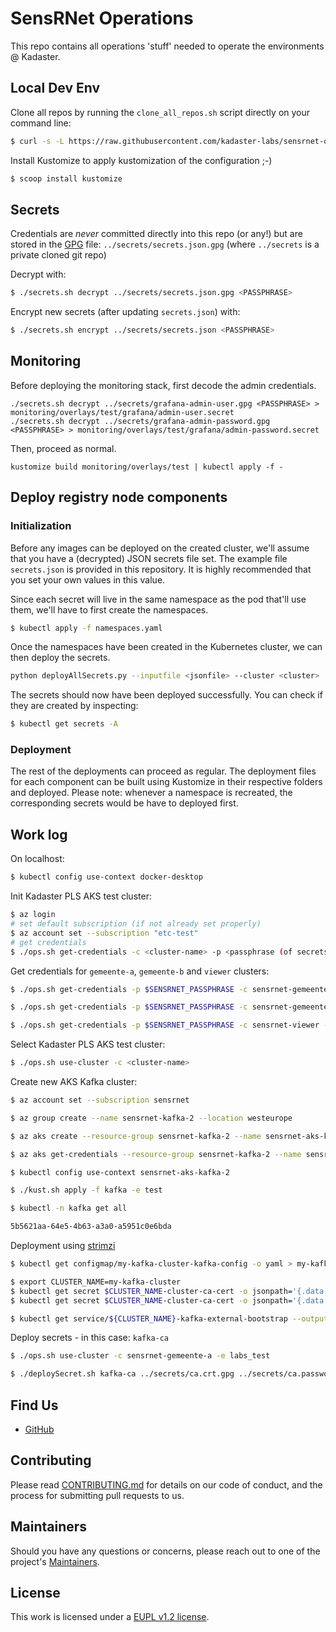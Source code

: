 # SensRNet Operations

This repo contains all operations 'stuff' needed to operate the environments @ Kadaster.

## Local Dev Env

Clone all repos by running the `clone_all_repos.sh` script directly on your command line:

```bash
$ curl -s -L https://raw.githubusercontent.com/kadaster-labs/sensrnet-ops/master/clone_all_repos.sh | bash
```

Install Kustomize to apply kustomization of the configuration ;-)

```bash
$ scoop install kustomize
```

## Secrets

Credentials are _never_ committed directly into this repo (or any!) but are stored in the [GPG](https://www.if-not-true-then-false.com/2010/linux-encrypt-files-decrypt-files-gpg-interactive-non-interactive/) file: `../secrets/secrets.json.gpg` (where `../secrets` is a private cloned git repo)

Decrypt with:

```bash
$ ./secrets.sh decrypt ../secrets/secrets.json.gpg <PASSPHRASE>
```

Encrypt new secrets (after updating `secrets.json`) with:

```bash
$ ./secrets.sh encrypt ../secrets/secrets.json <PASSPHRASE>
```

## Monitoring
Before deploying the monitoring stack, first decode the admin credentials. 
```
./secrets.sh decrypt ../secrets/grafana-admin-user.gpg <PASSPHRASE> > monitoring/overlays/test/grafana/admin-user.secret
./secrets.sh decrypt ../secrets/grafana-admin-password.gpg <PASSPHRASE> > monitoring/overlays/test/grafana/admin-password.secret
```

Then, proceed as normal.
```
kustomize build monitoring/overlays/test | kubectl apply -f -
```


## Deploy registry node components

### Initialization
Before any images can be deployed on the created cluster, we'll assume that you have a (decrypted) JSON secrets file set. The example file `secrets.json` is provided in this repository. It is highly recommended that you set your own values in this value.

Since each secret will live in the same namespace as the pod that'll use them, we'll have to first create the namespaces.
```bash
$ kubectl apply -f namespaces.yaml
```

Once the namespaces have been created in the Kubernetes cluster, we can then deploy the secrets.
```bash
python deployAllSecrets.py --inputfile <jsonfile> --cluster <cluster>
```

The secrets should now have been deployed successfully. You can check if they are created by inspecting:
```bash
$ kubectl get secrets -A
```

### Deployment
The rest of the deployments can proceed as regular. The deployment files for each component can be built using Kustomize in their respective folders and deployed. Please note: whenever a namespace is recreated, the corresponding secrets would be have to deployed first.

## Work log

On localhost:

```bash
$ kubectl config use-context docker-desktop
```

Init Kadaster PLS AKS test cluster:

```bash
$ az login
# set default subscription (if not already set properly)
$ az account set --subscription "etc-test"
# get credentials
$ ./ops.sh get-credentials -c <cluster-name> -p <passphrase (of secrets.json.gpg)>
```

Get credentials for `gemeente-a`, `gemeente-b` and `viewer` clusters:

```bash
$ ./ops.sh get-credentials -p $SENSRNET_PASSPHRASE -c sensrnet-gemeente-a -e labs_test

$ ./ops.sh get-credentials -p $SENSRNET_PASSPHRASE -c sensrnet-gemeente-b -e labs_test

$ ./ops.sh get-credentials -p $SENSRNET_PASSPHRASE -c sensrnet-viewer -e labs_test
```

Select Kadaster PLS AKS test cluster:

```bash
$ ./ops.sh use-cluster -c <cluster-name>
```

Create new AKS Kafka cluster:

```bash
$ az account set --subscription sensrnet

$ az group create --name sensrnet-kafka-2 --location westeurope

$ az aks create --resource-group sensrnet-kafka-2 --name sensrnet-aks-kafka-2 --node-count 1 --enable-addons monitoring --generate-ssh-keys

$ az aks get-credentials --resource-group sensrnet-kafka-2 --name sensrnet-aks-kafka-2

$ kubectl config use-context sensrnet-aks-kafka-2
```

```bash
$ ./kust.sh apply -f kafka -e test

$ kubectl -n kafka get all

5b5621aa-64e5-4b63-a3a0-a5951c0e6bda
```

Deployment using [strimzi](https://itnext.io/kafka-on-kubernetes-the-strimzi-way-part-2-43192f1dd831)

```bash
$ kubectl get configmap/my-kafka-cluster-kafka-config -o yaml > my-kafka-cluster.config.json

$ export CLUSTER_NAME=my-kafka-cluster
$ kubectl get secret $CLUSTER_NAME-cluster-ca-cert -o jsonpath='{.data.ca\.crt}' | base64 --decode > ca.crt
$ kubectl get secret $CLUSTER_NAME-cluster-ca-cert -o jsonpath='{.data.ca\.password}' | base64 --decode > ca.password

$ kubectl get service/${CLUSTER_NAME}-kafka-external-bootstrap --output=jsonpath={.status.loadBalancer.ingress[0].ip}
```

Deploy secrets - in this case: `kafka-ca`

```bash
$ ./ops.sh use-cluster -c sensrnet-gemeente-a -e labs_test

$ ./deploySecret.sh kafka-ca ../secrets/ca.crt.gpg ../secrets/ca.password.gpg -p $SENSRNET_PASSPHRASE
```

## Find Us

* [GitHub](https://github.com/kadaster-labs/sensrnet-home)

## Contributing

Please read [CONTRIBUTING.md](CONTRIBUTING.md) for details on our code of conduct, and the process for submitting pull requests to us.

## Maintainers <a name="maintainers"></a>

Should you have any questions or concerns, please reach out to one of the project's [Maintainers](./MAINTAINERS.md).

## License

This work is licensed under a [EUPL v1.2 license](./LICENSE.md).
